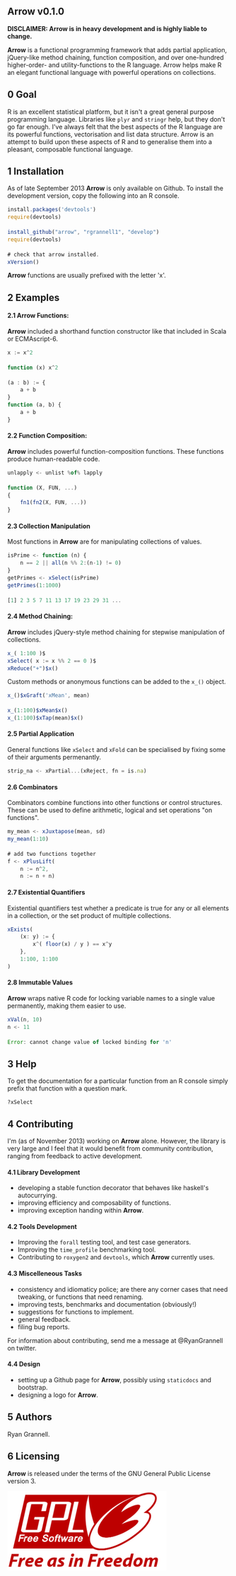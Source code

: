 Arrow v0.1.0
-----------------------------------

**DISCLAIMER: Arrow is in heavy development and is highly liable to change.**

**Arrow** is a functional programming framework that adds partial application,
jQuery-like method chaining, function composition,
and over one-hundred higher-order- and utility-functions to the R language.
Arrow helps make R an elegant functional language with powerful operations on collections.

## 0 Goal

R is an excellent statistical platform, but it isn't a great general purpose programming language.
Libraries like ```plyr``` and ```stringr``` help, but they don't go far enough. I've 
always felt that the best aspects of the R language are its powerful functions, vectorisation and 
list data structure. Arrow is an attempt to build upon these aspects of R and to generalise
them into a pleasant, composable functional language.

## 1 Installation

As of late September 2013 **Arrow** is only available on Github. To install the development version, copy the
following into an R console.

```javascript
install.packages('devtools')
require(devtools)

install_github("arrow", "rgrannell1", "develop")
require(devtools)

# check that arrow installed.
xVersion()
```
**Arrow** functions are usually prefixed with the letter 'x'.

## 2 Examples

#### 2.1 Arrow Functions:

**Arrow** included a shorthand function constructor like that
 included in Scala or ECMAscript-6.

```javascript
x := x^2

function (x) x^2

(a : b) := {
    a + b
}
function (a, b) {
    a + b
}
```
#### 2.2 Function Composition:

**Arrow** includes powerful function-composition functions.
These functions produce human-readable code.

```javascript
unlapply <- unlist %of% lapply

function (X, FUN, ...)
{
    fn1(fn2(X, FUN, ...))
}
```
#### 2.3 Collection Manipulation

Most functions in **Arrow** are for manipulating collections of values.

```javascript
isPrime <- function (n) {
    n == 2 || all(n %% 2:(n-1) != 0)
}
getPrimes <- xSelect(isPrime)
getPrimes(1:1000)

[1] 2 3 5 7 11 13 17 19 23 29 31 ...
```
#### 2.4 Method Chaining:

**Arrow** includes jQuery-style method chaining for stepwise manipulation
of collections.

```javascript
x_( 1:100 )$
xSelect( x := x %% 2 == 0 )$
xReduce("+")$x()
```

Custom methods or anonymous functions can be added to the ```x_()``` object.

```javascript
x_()$xGraft('xMean', mean)

x_(1:100)$xMean$x()
x_(1:100)$xTap(mean)$x()
```

#### 2.5 Partial Application

General functions like ```xSelect``` and ```xFold``` can be
specialised by fixing some of their arguments permenantly.

```javascript
strip_na <- xPartial...(xReject, fn = is.na)
```
#### 2.6 Combinators

Combinators combine functions into other functions or control structures. These
can be used to define arithmetic, logical and set operations "on functions".

```javascript
my_mean <- xJuxtapose(mean, sd)
my_mean(1:10)

# add two functions together
f <- xPlusLift(
    n := n^2,
    n := n + n)
```

#### 2.7 Existential Quantifiers

Existential quantifiers test whether a predicate is true for any or all
elements in a collection, or the set product of multiple collections.

```javascript
xExists(
    (x: y) := {
        x^( floor(x) / y ) == x^y
    },
    1:100, 1:100
)
```

#### 2.8 Immutable Values

**Arrow** wraps native R code for locking variable names to a single value
permanently, making them easier to use.

```javascript
xVal(n, 10)
n <- 11

Error: cannot change value of locked binding for 'n'
```

## 3 Help

To get the documentation for a particular function from an R console simply prefix that function with a question mark.

```
?xSelect
```

## 4 Contributing

I'm (as of November 2013) working on **Arrow** alone. However, the library is very large and I feel that it
would benefit from community contribution, ranging from feedback to active development. 

#### 4.1 Library Development
* developing a stable function decorator that behaves like haskell's autocurrying.
* improving efficiency and composability of functions.
* improving exception handing within **Arrow**.

#### 4.2 Tools Development
* Improving the ```forall``` testing tool, and test case generators.
* Improving the ```time_profile``` benchmarking tool.
* Contributing to ```roxygen2``` and ```devtools```, which **Arrow** currently uses.

#### 4.3 Miscelleneous Tasks
* consistency and idiomaticy police; are there any corner cases that need tweaking, or functions that need renaming.
* improving tests, benchmarks and documentation (obviously!)
* suggestions for functions to implement.
* general feedback.
* filing bug reports.

For information about contributing, send me a message at @RyanGrannell on twitter.

#### 4.4 Design
* setting up a Github page for **Arrow**, possibly using ``staticdocs`` and bootstrap.
* designing a logo for **Arrow**.


## 5 Authors

Ryan Grannell.

## 6 Licensing

**Arrow** is released under the terms of the GNU General Public License version 3.

<img src="gpl3.png" height = "180"> </img>

